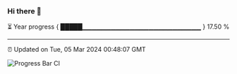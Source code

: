 ### Hi there 👋

⏳ Year progress { █████▁▁▁▁▁▁▁▁▁▁▁▁▁▁▁▁▁▁▁▁▁▁▁▁▁ } 17.50 %

---

⏰ Updated on Tue, 05 Mar 2024 00:48:07 GMT

![Progress Bar CI](https://github.com/liununu/liununu/workflows/Progress%20Bar%20CI/badge.svg)
